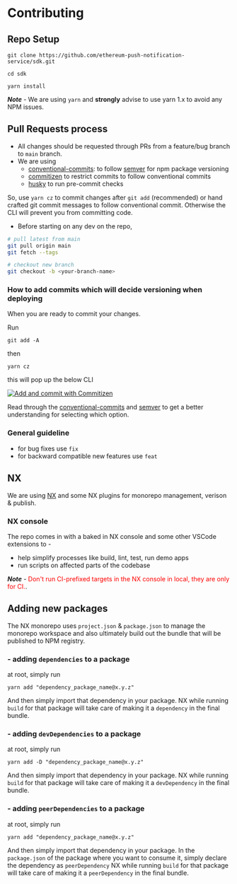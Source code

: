 # Contributing

## Repo Setup

```
git clone https://github.com/ethereum-push-notification-service/sdk.git

cd sdk
```

```
yarn install
```

**_Note_** -
We are using `yarn` and **strongly** advise to use yarn 1.x to avoid any NPM issues.

## Pull Requests process

- All changes should be requested through PRs from a feature/bug branch to `main` branch.
- We are using
  - [conventional-commits](https://www.conventionalcommits.org/en/v1.0.0/#summary): to follow [semver](https://semver.org/#summary) for npm package versioning
  - [commitizen](https://github.com/commitizen/cz-cli) to restrict commits to follow conventional commits
  - [husky](https://typicode.github.io/husky/#/) to run pre-commit checks

So, use `yarn cz` to commit changes after `git add` (recommended) or hand crafted git commit messages to follow conventional commit. Otherwise the CLI will prevent you from committing code.

- Before starting on any dev on the repo,

```bash
# pull latest from main
git pull origin main
git fetch --tags

# checkout new branch
git checkout -b <your-branch-name>
```

### How to add commits which will decide versioning when deploying

When you are ready to commit your changes.

Run

```
git add -A
```

then

```
yarn cz
```

this will pop up the below CLI

[![Add and commit with Commitizen](https://github.com/commitizen/cz-cli/raw/master/meta/screenshots/add-commit.png)](https://github.com/commitizen/cz-cli/raw/master/meta/screenshots/add-commit.png)

Read through the [conventional-commits](https://www.conventionalcommits.org/en/v1.0.0/#summary) and [semver](https://semver.org/#summary) to get a better understanding for selecting which option.

### General guideline

- for bug fixes use `fix`
- for backward compatible new features use `feat`

## NX

We are using [NX](https://nx.dev/getting-started/intro) and some NX plugins for monorepo management, verison & publish.

### NX console

The repo comes in with a baked in NX console and some other VSCode extensions to -

- help simplify processes like build, lint, test, run demo apps
- run scripts on affected parts of the codebase

**_Note_** -
<span style="color:red">Don't run CI-prefixed targets in the NX console in local, they are only for CI.</span>.

## Adding new packages

The NX monorepo uses `project.json` & `package.json` to manage the monorepo workspace and also ultimately build out the bundle that will be published to NPM registry.

### - adding `dependencies` to a package

at root, simply run

```
yarn add "dependency_package_name@x.y.z"
```

And then simply import that dependency in your package. NX while running `build` for that package will take care of making it a `dependency` in the final bundle.

### - adding `devDependencies` to a package

at root, simply run

```
yarn add -D "dependency_package_name@x.y.z"
```

And then simply import that dependency in your package. NX while running `build` for that package will take care of making it a `devDependency` in the final bundle.

### - adding `peerDependencies` to a package

at root, simply run

```
yarn add "dependency_package_name@x.y.z"
```

And then simply import that dependency in your package. In the `package.json` of the package where you want to consume it, simply declare the dependency as `peerDependency`
NX while running `build` for that package will take care of making it a `peerDependency` in the final bundle.
